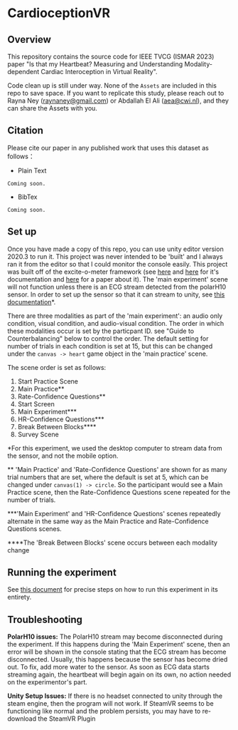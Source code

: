 # CardioceptionVR

## Overview

This repository contains the source code for IEEE TVCG (ISMAR 2023) paper "Is that my Heartbeat? Measuring and Understanding Modality-dependent Cardiac Interoception in Virtual Reality".

Code clean up is still under way. None of the `Assets` are included in this repo to save space. If you want to replicate this study, please reach out to Rayna Ney (raynaney@gmail.com) or Abdallah El Ali (aea@cwi.nl), and they can share the Assets with you.

## Citation

Please cite our paper in any published work that uses this dataset as follows：
- Plain Text
```
Coming soon.
```
- BibTex
```
Coming soon.
```

## Set up

Once you have made a copy of this repo, you can use unity editor version 2020.3 to run it. This project was never intended to be 'built' and I always ran it from the editor so that I could monitor the console easily. This project was built off of the excite-o-meter framework (see [here](https://sites.google.com/view/exciteometer/) and [here](https://github.com/luisqtr/exciteometer) for it's documentation and [here](https://ieeexplore.ieee.org/document/9583798) for a paper about it). The 'main experiment' scene will not function unless there is an ECG stream detected from the polarH10 sensor. In order to set up the sensor so that it can stream to unity, see [this documentation](https://github.com/luisqtr/exciteometer/blob/main/docs/2_SetupDevices.md)*. 

There are three modalities as part of the 'main experiment': an audio only condition, visual condition, and audio-visual condition. The order in which these modalities occur is set by the particpant ID. see "Guide to Counterbalancing" below to control the order. The default setting for number of trials in each condition is set at 15, but this can be changed under the `canvas -> heart` game object in the 'main practice' scene. 

The scene order is set as follows: 

1) Start Practice Scene
2) Main Practice** 
3) Rate-Confidence Questions** 
4) Start Screen
5) Main Experiment***
6) HR-Confidence Questions***
7) Break Between Blocks****
8) Survey Scene

*For this experiment, we used the desktop computer to stream data from the sensor, and not the mobile option. 

** 'Main Practice' and 'Rate-Confidence Questions' are shown for as many trial numbers that are set, where the default is set at 5, which can be changed under `canvas(1) -> circle`. So the participant would see a Main Practice scene, then the Rate-Confidence Questions scene repeated for the number of trials.

***'Main Experiment' and 'HR-Confidence Questions' scenes repeatedly alternate in the same way as the Main Practice and Rate-Confidence Questions scenes.

****The 'Break Between Blocks' scene occurs between each modality change

<!-- ## Guide to Counterbalancing

In order to avoid manually changing the modality order and whether the first heart rate is real or fake, counterbalanced modality order and real/fake starting condition is determined by the participant number. 

If the PID is divisible by 2, then the starting condition is real, so all even numbered participants have a real starting condition.
The modality ordering is determined by taking PID % 6, and using that number to index the list ["avc", "acv", "vac", "vca", "cav", "cva"]. -->

## Running the experiment

See [this document](https://docs.google.com/document/d/1pZU_3bVSRl4_6hC2f2UO7JVBU-rDykZ8SOhFMcOgvBA/edit?usp=sharing) for precise steps on how to run this experiment in its entirety.

## Troubleshooting

**PolarH10 issues:** The PolarH10 stream may become disconnected during the experiment. If this happens during the 'Main Experiment' scene, then an error will be shown in the console stating that the ECG stream has become disconnected. Usually, this happens because the sensor has become dried out. To fix, add more water to the sensor. As soon as ECG data starts streaming again, the heartbeat will begin again on its own, no action needed on the experimentor's part. 

**Unity Setup Issues:** If there is no headset connected to unity through the steam engine, then the program will not work. If SteamVR seems to be functioning like normal and the problem persists, you may have to re-download the SteamVR Plugin 

